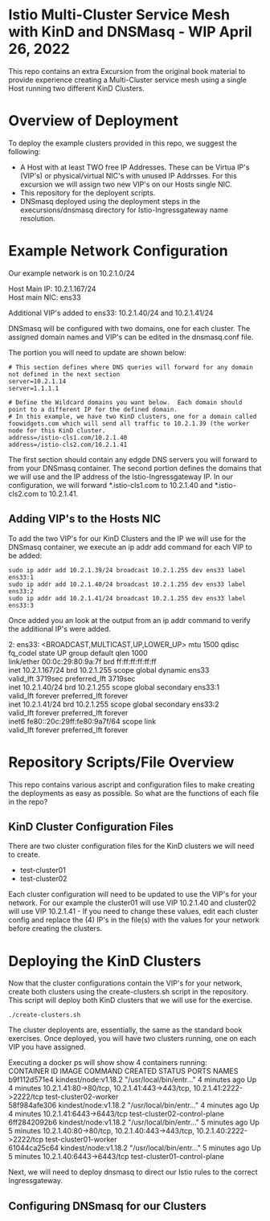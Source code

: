 # Istio Multi-Cluster Service Mesh with KinD and DNSMasq - WIP April 26, 2022  
This repo contains an extra Excursion from the original book material to provide experience creating a Multi-Cluster service mesh using a single Host running two different KinD Clusters.  
  
# Overview of Deployment  
To deploy the example clusters provided in this repo, we suggest the following:  
  
- A Host with at least TWO free IP Addresses.  These can be Virtua IP's (VIP's) or physical/virtual NIC's with unused IP Addrsses.  For this excursion we will assign two new VIP's on our Hosts single NIC.  
- This repository for the deployent scripts.  
- DNSmasq deployed using the deployment steps in the execursions/dnsmasq directory for Istio-Ingressgateway name resolution.  
  
# Example Network Configuration  
Our example network is on 10.2.1.0/24  
  
Host Main IP: 10.2.1.167/24  
Host main NIC: ens33
  
Additional VIP's added to ens33:  10.2.1.40/24 and 10.2.1.41/24  
  
DNSmasq will be configured with two domains, one for each cluster.  The assigned domain names and VIP's can be edited in the dnsmasq.conf file.  

The portion you will need to update are shown below:  
```
# This section defines where DNS queries will forward for any domain not defined in the next section
server=10.2.1.14
server=1.1.1.1

# Define the Wildcard domains you want below.  Each domain should point to a different IP for the defined domain.
# In this example, we have two KinD clusters, one for a domain called foowidgets.com which will send all traffic to 10.2.1.39 (the worker node for this KinD cluster.
address=/istio-cls1.com/10.2.1.40
address=/istio-cls2.com/10.2.1.41
```
The first section should contain any edgde DNS servers you will forward to from your DNSmasq container.  The second portion defines the domains that we will use  and the IP address of the Istio-Ingressgateway IP.  In our configuration, we will forward *.istio-cls1.com to 10.2.1.40 and *.istio-cls2.com to 10.2.1.41.  
  
## Adding VIP's to the Hosts NIC  
To add the two VIP's for our KinD Clusters and the IP we will use for the DNSmasq container, we execute an ip addr add command for each VIP to be added:   
```  
sudo ip addr add 10.2.1.39/24 broadcast 10.2.1.255 dev ens33 label ens33:1
sudo ip addr add 10.2.1.40/24 broadcast 10.2.1.255 dev ens33 label ens33:2  
sudo ip addr add 10.2.1.41/24 broadcast 10.2.1.255 dev ens33 label ens33:3  
```  
Once added you an look at the output from an ip addr command to verify the additional IP's were added.  
  
2: ens33: <BROADCAST,MULTICAST,UP,LOWER_UP> mtu 1500 qdisc fq_codel state UP group default qlen 1000  
    link/ether 00:0c:29:80:9a:7f brd ff:ff:ff:ff:ff:ff  
    inet 10.2.1.167/24 brd 10.2.1.255 scope global dynamic ens33  
       valid_lft 3719sec preferred_lft 3719sec  
    inet 10.2.1.40/24 brd 10.2.1.255 scope global secondary ens33:1  
       valid_lft forever preferred_lft forever  
    inet 10.2.1.41/24 brd 10.2.1.255 scope global secondary ens33:2  
       valid_lft forever preferred_lft forever  
    inet6 fe80::20c:29ff:fe80:9a7f/64 scope link  
       valid_lft forever preferred_lft forever  
  
# Repository Scripts/File Overview  
This repo contains various ascript and configuration files to make creating the deployments as easy as possible.  So what are the functions of each file in the repo?  
  
## KinD Cluster Configuration Files  
There are two cluster configuration files for the KinD clusters we will need to create.  
  
- test-cluster01  
- test-cluster02  
  
Each cluster configuration will need to be updated to use the VIP's for your network.  For our example the cluster01 will use VIP 10.2.1.40 and cluster02 will use VIP 10.2.1.41  -  If you need to change these values, edit each cluster config and replace the (4) IP's in the file(s) with the values for your network before creating the clusters.  

# Deploying the KinD Clusters  
Now that the cluster configurations contain the VIP's for your network, create both clusters using the create-clusters.sh script in the repository.  This script will deploy both KinD clusters that we will use for the exercise.  
  
```
./create-clusters.sh  
```
The cluster deployents are, essentially, the same as the standard book exercises.  Once deployed, you will have two clusters running, one on each VIP you have assigned.  
  
Executing a docker ps will show show 4 containers running:  
CONTAINER ID   IMAGE                  COMMAND                  CREATED         STATUS         PORTS                                                                    NAMES
b9f112d571e4   kindest/node:v1.18.2   "/usr/local/bin/entr…"   4 minutes ago   Up 4 minutes   10.2.1.41:80->80/tcp, 10.2.1.41:443->443/tcp, 10.2.1.41:2222->2222/tcp   test-cluster02-worker  
58f984afe306   kindest/node:v1.18.2   "/usr/local/bin/entr…"   4 minutes ago   Up 4 minutes   10.2.1.41:6443->6443/tcp                                                 test-cluster02-control-plane  
6ff2842092b6   kindest/node:v1.18.2   "/usr/local/bin/entr…"   5 minutes ago   Up 5 minutes   10.2.1.40:80->80/tcp, 10.2.1.40:443->443/tcp, 10.2.1.40:2222->2222/tcp   test-cluster01-worker  
61044ca25c64   kindest/node:v1.18.2   "/usr/local/bin/entr…"   5 minutes ago   Up 5 minutes   10.2.1.40:6443->6443/tcp                                                 test-cluster01-control-plane  
    
Next, we will need to deploy dnsmasq to direct our Istio rules to the correct Ingressgateway.  
  
## Configuring DNSmasq for our Clusters  

